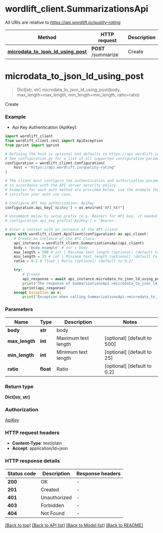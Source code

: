 # wordlift_client.SummarizationsApi

All URIs are relative to *https://api.wordlift.io/quality-rating*

Method | HTTP request | Description
------------- | ------------- | -------------
[**microdata_to_json_ld_using_post**](SummarizationsApi.md#microdata_to_json_ld_using_post) | **POST** /summarize | Create


# **microdata_to_json_ld_using_post**
> Dict[str, str] microdata_to_json_ld_using_post(body, max_length=max_length, min_length=min_length, ratio=ratio)

Create

### Example

* Api Key Authentication (ApiKey):

```python
import wordlift_client
from wordlift_client.rest import ApiException
from pprint import pprint

# Defining the host is optional and defaults to https://api.wordlift.io/quality-rating
# See configuration.py for a list of all supported configuration parameters.
configuration = wordlift_client.Configuration(
    host = "https://api.wordlift.io/quality-rating"
)

# The client must configure the authentication and authorization parameters
# in accordance with the API server security policy.
# Examples for each auth method are provided below, use the example that
# satisfies your auth use case.

# Configure API key authorization: ApiKey
configuration.api_key['ApiKey'] = os.environ["API_KEY"]

# Uncomment below to setup prefix (e.g. Bearer) for API key, if needed
# configuration.api_key_prefix['ApiKey'] = 'Bearer'

# Enter a context with an instance of the API client
async with wordlift_client.ApiClient(configuration) as api_client:
    # Create an instance of the API class
    api_instance = wordlift_client.SummarizationsApi(api_client)
    body = 'body_example' # str | body
    max_length = 500 # int | Maximum text length (optional) (default to 500)
    min_length = 25 # int | Minimum text length (optional) (default to 25)
    ratio = 0.2 # float | Ratio (optional) (default to 0.2)

    try:
        # Create
        api_response = await api_instance.microdata_to_json_ld_using_post(body, max_length=max_length, min_length=min_length, ratio=ratio)
        print("The response of SummarizationsApi->microdata_to_json_ld_using_post:\n")
        pprint(api_response)
    except Exception as e:
        print("Exception when calling SummarizationsApi->microdata_to_json_ld_using_post: %s\n" % e)
```



### Parameters


Name | Type | Description  | Notes
------------- | ------------- | ------------- | -------------
 **body** | **str**| body | 
 **max_length** | **int**| Maximum text length | [optional] [default to 500]
 **min_length** | **int**| Minimum text length | [optional] [default to 25]
 **ratio** | **float**| Ratio | [optional] [default to 0.2]

### Return type

**Dict[str, str]**

### Authorization

[ApiKey](../README.md#ApiKey)

### HTTP request headers

 - **Content-Type**: text/plain
 - **Accept**: application/ld+json

### HTTP response details

| Status code | Description | Response headers |
|-------------|-------------|------------------|
**200** | OK |  -  |
**201** | Created |  -  |
**401** | Unauthorized |  -  |
**403** | Forbidden |  -  |
**404** | Not Found |  -  |

[[Back to top]](#) [[Back to API list]](../README.md#documentation-for-api-endpoints) [[Back to Model list]](../README.md#documentation-for-models) [[Back to README]](../README.md)

